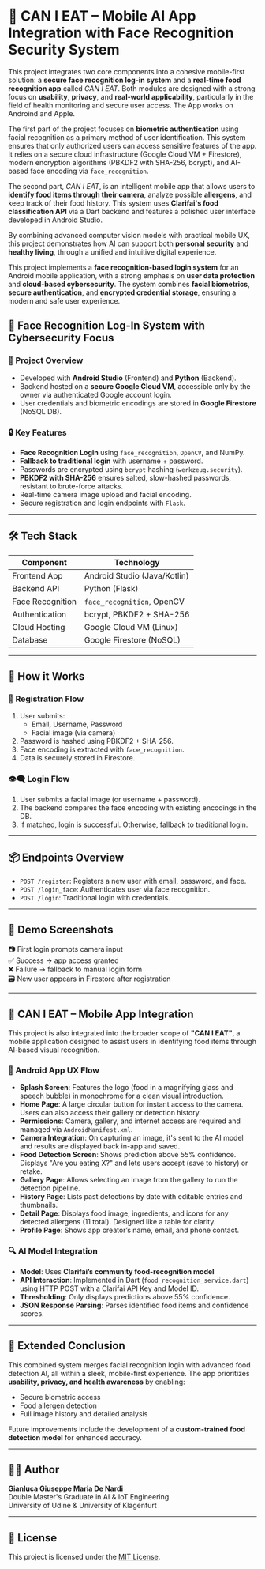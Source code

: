 # 🧠 CAN I EAT – Mobile AI App Integration with Face Recognition Security System

This project integrates two core components into a cohesive mobile-first solution: a **secure face recognition log-in system** and a **real-time food recognition app** called *CAN I EAT*. Both modules are designed with a strong focus on **usability**, **privacy**, and **real-world applicability**, particularly in the field of health monitoring and secure user access. The App works on Androind and Apple.

The first part of the project focuses on **biometric authentication** using facial recognition as a primary method of user identification. This system ensures that only authorized users can access sensitive features of the app. It relies on a secure cloud infrastructure (Google Cloud VM + Firestore), modern encryption algorithms (PBKDF2 with SHA-256, bcrypt), and AI-based face encoding via `face_recognition`.

The second part, *CAN I EAT*, is an intelligent mobile app that allows users to **identify food items through their camera**, analyze possible **allergens**, and keep track of their food history. This system uses **Clarifai's food classification API** via a Dart backend and features a polished user interface developed in Android Studio.

By combining advanced computer vision models with practical mobile UX, this project demonstrates how AI can support both **personal security** and **healthy living**, through a unified and intuitive digital experience.


This project implements a **face recognition-based login system** for an Android mobile application, with a strong emphasis on **user data protection** and **cloud-based cybersecurity**. The system combines **facial biometrics**, **secure authentication**, and **encrypted credential storage**, ensuring a modern and safe user experience.


## 🧠 Face Recognition Log-In System with Cybersecurity Focus

### 📱 Project Overview

- Developed with **Android Studio** (Frontend) and **Python** (Backend).
- Backend hosted on a **secure Google Cloud VM**, accessible only by the owner via authenticated Google account login.
- User credentials and biometric encodings are stored in **Google Firestore** (NoSQL DB).

### 🔒 Key Features

- **Face Recognition Login** using `face_recognition`, `OpenCV`, and NumPy.
- **Fallback to traditional login** with username + password.
- Passwords are encrypted using `bcrypt` hashing (`werkzeug.security`).
- **PBKDF2 with SHA-256** ensures salted, slow-hashed passwords, resistant to brute-force attacks.
- Real-time camera image upload and facial encoding.
- Secure registration and login endpoints with `Flask`.

---

## 🛠️ Tech Stack

| Component       | Technology                         |
|----------------|-------------------------------------|
| Frontend App   | Android Studio (Java/Kotlin)       |
| Backend API    | Python (Flask)                     |
| Face Recognition | `face_recognition`, OpenCV       |
| Authentication | bcrypt, PBKDF2 + SHA-256           |
| Cloud Hosting  | Google Cloud VM (Linux)            |
| Database       | Google Firestore (NoSQL)           |

---

## 🚀 How it Works

### 🔐 Registration Flow

1. User submits:
   - Email, Username, Password
   - Facial image (via camera)
2. Password is hashed using PBKDF2 + SHA-256.
3. Face encoding is extracted with `face_recognition`.
4. Data is securely stored in Firestore.

### 👁️‍🗨️ Login Flow

1. User submits a facial image (or username + password).
2. The backend compares the face encoding with existing encodings in the DB.
3. If matched, login is successful. Otherwise, fallback to traditional login.

---

## 📦 Endpoints Overview

- `POST /register`: Registers a new user with email, password, and face.
- `POST /login_face`: Authenticates user via face recognition.
- `POST /login`: Traditional login with credentials.

---

## 🧪 Demo Screenshots

📷 First login prompts camera input  
✅ Success → app access granted  
❌ Failure → fallback to manual login form  
🗃️ New user appears in Firestore after registration

---

## 🍲 CAN I EAT – Mobile App Integration

This project is also integrated into the broader scope of **"CAN I EAT"**, a mobile application designed to assist users in identifying food items through AI-based visual recognition.

### 🧠 Android App UX Flow

- **Splash Screen**: Features the logo (food in a magnifying glass and speech bubble) in monochrome for a clean visual introduction.
- **Home Page**: A large circular button for instant access to the camera. Users can also access their gallery or detection history.
- **Permissions**: Camera, gallery, and internet access are required and managed via `AndroidManifest.xml`.
- **Camera Integration**: On capturing an image, it's sent to the AI model and results are displayed back in-app and saved.
- **Food Detection Screen**: Shows prediction above 55% confidence. Displays "Are you eating X?" and lets users accept (save to history) or retake.
- **Gallery Page**: Allows selecting an image from the gallery to run the detection pipeline.
- **History Page**: Lists past detections by date with editable entries and thumbnails.
- **Detail Page**: Displays food image, ingredients, and icons for any detected allergens (11 total). Designed like a table for clarity.
- **Profile Page**: Shows app creator’s name, email, and phone contact.

### 🔍 AI Model Integration

- **Model**: Uses **Clarifai’s community food-recognition model**
- **API Interaction**: Implemented in Dart (`food_recognition_service.dart`) using HTTP POST with a Clarifai API Key and Model ID.
- **Thresholding**: Only displays predictions above 55% confidence.
- **JSON Response Parsing**: Parses identified food items and confidence scores.

---

## 🧾 Extended Conclusion

This combined system merges facial recognition login with advanced food detection AI, all within a sleek, mobile-first experience. The app prioritizes **usability, privacy, and health awareness** by enabling:
- Secure biometric access
- Food allergen detection
- Full image history and detailed analysis

Future improvements include the development of a **custom-trained food detection model** for enhanced accuracy.

---

## 👨‍🎓 Author

**Gianluca Giuseppe Maria De Nardi**  
Double Master's Graduate in AI & IoT Engineering  
University of Udine & University of Klagenfurt

---

## 📄 License

This project is licensed under the [MIT License](LICENSE).
